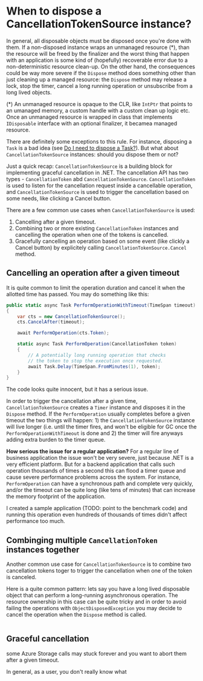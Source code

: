 # When to dispose a CancellationTokenSource instance?

In general, all disposable objects must be disposed once you're done with them. If a non-disposed instance wraps an unmanaged resource (*), than the resource will be freed by the finalizer and the worst thing that happen with an application is some kind of (hopefully) recoverable error due to a non-deterministic resource clean-up. On the other hand, the consequences could be way more severe if the `Dispose` method does something other than just cleaning up a managed resource: the `Dispose` method may release a lock, stop the timer, cancel a long running operation or unsubscribe from a long lived objects.

(*) An unmanaged resource is opaque to the CLR, like `IntPtr` that points to an umanaged memory, a custom handle with a custom clean up logic etc. Once an unmanaged resource is wrapped in class that implements `IDisposable` interface with an optional finalizer, it becamea managed resource.

There are definitely some exceptions to this rule. For instance, disposing a `Task` is a bad idea (see [Do I need to dispose a Task?](https://devblogs.microsoft.com/pfxteam/do-i-need-to-dispose-of-tasks/)). But what about `CancellationTokenSource` instances: should you dispose them or not?

Just a quick recap: `CancellationTokenSource` is a building block for implementing graceful cancellation in .NET. The cancellation API has two types - `CancellationToken` abd `CancellationTokenSource`. `CancellationToken` is used to listen for the cancellation request inside a cancellable operation, and `CancellationTokenSource` is used to trigger the cancellation based on some needs, like clicking a Cancel button.

There are a few common use cases when `CancellationTokenSource` is used:

1. Cancelling after a given timeout.
2. Combining two or more existing `CancellationToken` instances and cancelling the operation when one of the tokens is cancelled.
3. Gracefully cancelling an operation based on some event (like clickly a Cancel button) by explicitely calling `CancellationTokenSource.Cancel` method.

## Cancelling an operation after a given timeout
It is quite common to limit the operation duration and cancel it when the allotted time has passed. You may do something like this:

```csharp
public static async Task PerformOperationWithTimeout(TimeSpan timeout)
{
    var cts = new CancellationTokenSource();
    cts.CancelAfter(timeout);

    await PerformOperation(cts.Token);

    static async Task PerformOperation(CancellationToken token)
    {
        // A potentially long running operation that checks
        // the token to stop the execution once requested.
        await Task.Delay(TimeSpan.FromMinutes(1), token);
    }
}
```

The code looks quite innocent, but it has a serious issue.

In order to trigger the cancellation after a given time, `CancellationTokenSource` creates a `Timer` instance and disposes it in the `Dispose` method. If the `PerformOperation` usually completes before a given timeout the two things will happen: 1) the `CancellationTokenSource` instance will live longer (i.e. until the timer fires, and won't be eligible for GC once the `PerformOperationWithTimeout` is done and 2) the timer will fire anyways adding extra burden to the timer queue.

**How serious the issue for a regular application?**
For a regular line of business application the issue won't be very severe, just because .NET is a very efficient platform. But for a backend application that calls such operation thousands of times a second this can flood a timer queue and cause severe performance problems across the system. For instance, `PerformOperation` can have a synchronous path and complete very quickly, and/or the timeout can be quite long (like tens of minutes) that can increase the memory footprint of the application.

I created a sample application (TODO: point to the benchmark code) and running this operation even hundreds of thousands of times didn't affect performance too much.

## Combinging multiple `CancellationToken` instances together
Another common use case for `CancellationTokenSource` is to combine two cancellation tokens toger to trigger the cancellation when one of the token is canceled.

Here is a quite common pattern: lets say you have a long lived disposable object that can perform a long-running asynchronous operation. The resource ownership in this case can be quite tricky and in order to avoid failing the operations with `ObjectDisposedException` you may decide to cancel the operation when the `Dispose` method is called.

```csharp
```

## Graceful cancellation


some Azure Storage calls may stuck forever and you want to abort them after a given timeout.

In general, as a user, you don't really know what 